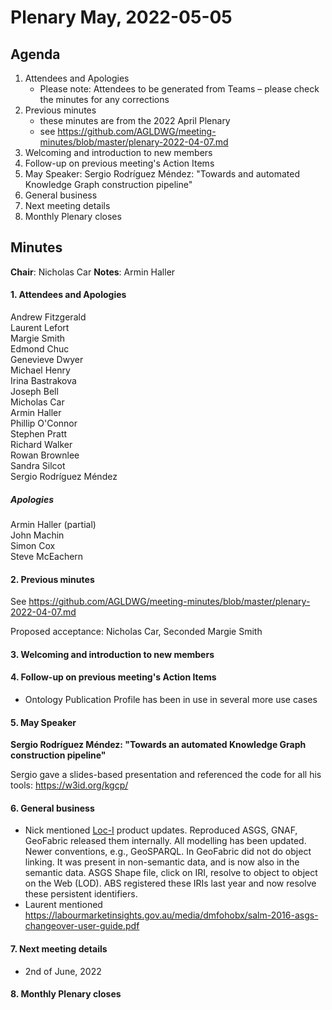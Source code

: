 # Plenary May, 2022-05-05

## Agenda

1. Attendees and Apologies
    * Please note: Attendees to be generated from Teams – please check the minutes for any corrections
2. Previous minutes
    * these minutes are from the 2022 April Plenary
    * see https://github.com/AGLDWG/meeting-minutes/blob/master/plenary-2022-04-07.md
3. Welcoming and introduction to new members
4. Follow-up on previous meeting's Action Items
5. May Speaker: Sergio Rodríguez Méndez: "Towards and automated Knowledge Graph construction pipeline"
7. General business 
8. Next meeting details
9. Monthly Plenary closes

## Minutes

**Chair**: Nicholas Car
**Notes**: Armin Haller

#### 1. Attendees and Apologies

Andrew Fitzgerald  
Laurent Lefort  
Margie Smith  
Edmond Chuc  
Genevieve Dwyer  
Michael Henry  
Irina Bastrakova  
Joseph Bell  
Micholas Car  
Armin Haller  
Phillip O'Connor  
Stephen Pratt  
Richard Walker  
Rowan Brownlee  
Sandra Silcot  
Sergio Rodríguez Méndez  

##### Apologies

Armin Haller (partial)  
John Machin  
Simon Cox  
Steve McEachern  


#### 2. Previous minutes

See https://github.com/AGLDWG/meeting-minutes/blob/master/plenary-2022-04-07.md

Proposed acceptance: Nicholas Car, Seconded Margie Smith

#### 3. Welcoming and introduction to new members 

#### 4. Follow-up on previous meeting's Action Items

- Ontology Publication Profile has been in use in several more use cases

#### 5. May Speaker

**Sergio Rodríguez Méndez: "Towards an automated Knowledge Graph construction pipeline"**

Sergio gave a slides-based presentation and referenced the code for all his tools: https://w3id.org/kgcp/

#### 6. General business 

- Nick mentioned [Loc-I](http://loci.cat/) product updates. Reproduced ASGS, GNAF, GeoFabric released them internally. All modelling has been updated. Newer conventions, e.g., GeoSPARQL. In GeoFabric did not do object linking. It was present in non-semantic data, and is now also in the semantic data. ASGS Shape file, click on IRI, resolve to object to object on the Web (LOD). ABS registered these IRIs last year and now resolve these persistent identifiers.
- Laurent mentioned https://labourmarketinsights.gov.au/media/dmfohobx/salm-2016-asgs-changeover-user-guide.pdf

#### 7. Next meeting details

* 2nd of June, 2022

#### 8. Monthly Plenary closes
